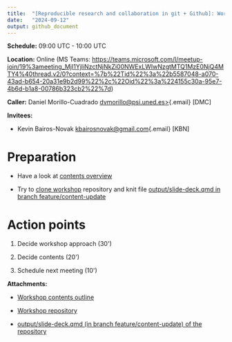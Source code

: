 ```yaml
---
title:  "[Reproducible research and collaboration in git + Github]: Workshop preparation meeting"
date:   "2024-09-12"
output: github_document
---
```


**Schedule:** 09:00 UTC - 10:00 UTC

**Location:** Online (MS Teams:
https://teams.microsoft.com/l/meetup-join/19%3ameeting_MjI1YjliNzctNjNkZi00NWExLWIwNzgtMTQ1MzE0NjQ4MTY4%40thread.v2/0?context=%7b%22Tid%22%3a%22b5587048-a070-43ad-b654-20a31e9b2d99%22%2c%22Oid%22%3a%224155c30a-95e7-4b6d-b1a8-00786b323cb2%22%7d)

**Caller:** Daniel Morillo-Cuadrado
[dvmorillo\@psi.uned.es\>](mailto:dvmorillo@psi.uned.es){.email} \[DMC\]

**Invitees:**

-   Kevin Bairos-Novak
    [kbairosnovak\@gmail.com](mailto:kbairosnovak@gmail.com){.email} \[KBN\]

# Preparation

-   Have a look at [contents
    overview](https://github.com/DaniMori/sortee-git-workshop/blob/feature/content-update/doc/workshop-contents.xmind)

-   Try to [clone workshop](https://github.com/DaniMori/sortee-git-workshop)
    repository and knit file [output/slide-deck.qmd in branch
    feature/content-update](https://github.com/DaniMori/sortee-git-workshop/blob/feature/content-update/output/slide-deck.qmd)

# Action points

1.  Decide workshop approach (30')

2.  Decide contents (20')

3.  Schedule next meeting (10')

**Attachments:**

-   [Workshop contents
    outline](https://github.com/DaniMori/sortee-git-workshop/blob/feature/content-update/doc/workshop-contents.xmind)

-   [Workshop repository](https://github.com/DaniMori/sortee-git-workshop)

-   [output/slide-deck.qmd (in branch feature/content-update) of the
    repository](https://github.com/DaniMori/sortee-git-workshop/blob/feature/content-update/output/slide-deck.qmd)
